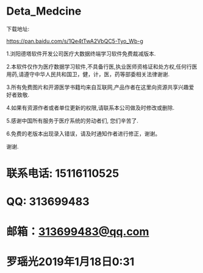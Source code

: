 # Deta_Medcine


下载地址:

https://pan.baidu.com/s/1Qe4tTwA2VbQC5-Tyo_Wb-g

1.浏阳德塔软件开发公司医疗大数据终端学习软件免费裁减版本.

2.本软件仅作为医疗数据学习软件,不具备行医,执业医师资格证和处方权,任何行医用药,请遵守中华人民共和国卫，健，计，医，药等部委相关法律谢谢.

3.所有免费图片和开源医学书籍均来自互联网,产品作者在这里向资源共享兴趣爱好者致敬.

4.如果有资源作者或者单位更新的权限,请联系本公司做及时修改或删除.

5.感谢中国所有服务于医疗系统的劳动者们, 您们辛苦了.

6.免费的老版本出现录入错误，请及时通知作者进行修正，谢谢。

谢谢.

# 联系电话: 15116110525
# QQ: 313699483
# 邮箱：313699483@qq.com
# 罗瑶光2019年1月18日0:31
